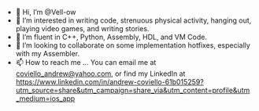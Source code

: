 - 👋 Hi, I’m @Vell-ow
- 👀 I’m interested in writing code, strenuous physical activity, hanging out, playing video games, and writing stories.
- 🌱 I’m fluent in C++, Python, Assembly, HDL, and VM Code.
- 💞️ I’m looking to collaborate on some implementation hotfixes, especially with my Assembler.
- 📫 How to reach me ... You can email me at coviello_andrew@yahoo.com, or find my LinkedIn at https://www.linkedin.com/in/andrew-coviello-61b015259?utm_source=share&utm_campaign=share_via&utm_content=profile&utm_medium=ios_app

<!---
Vell-ow/Vell-ow is a ✨ special ✨ repository because its `README.md` (this file) appears on your GitHub profile.
You can click the Preview link to take a look at your changes.
--->
